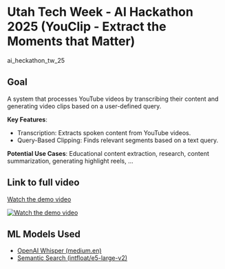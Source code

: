 # Utah Tech Week - AI Hackathon 2025 (YouClip - Extract the Moments that Matter)

ai_heckathon_tw_25

## Goal

A system that processes YouTube videos by transcribing their content and generating video clips based on a user-defined query.

**Key Features**:
- Transcription: Extracts spoken content from YouTube videos.
- Query-Based Clipping: Finds relevant segments based on a text query.

**Potential Use Cases**: Educational content extraction, research, content summarization, generating highlight reels, ...

## Link to full video

[Watch the demo video](https://youtu.be/N5yK6_4aynY)

[![Watch the demo video](https://img.youtube.com/vi/N5yK6_4aynY/0.jpg)](https://www.youtube.com/watch?v=N5yK6_4aynY)

## ML Models Used
- [OpenAI Whisper (medium.en)](https://github.com/openai/whisper)
- [Semantic Search (intfloat/e5-large-v2)](https://huggingface.co/intfloat/e5-large-v2)



